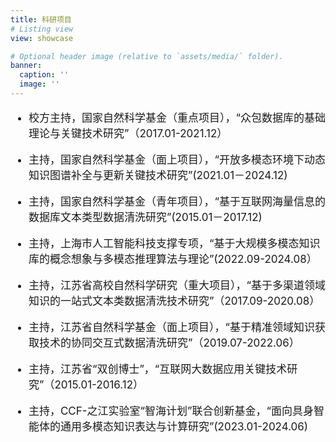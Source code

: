 ```yaml
---
title: 科研项目
# Listing view
view: showcase

# Optional header image (relative to `assets/media/` folder).
banner:
  caption: ''
  image: ''
---
```

<div style="font-size: 17px;"> 

- 校方主持，国家自然科学基金（重点项目），“众包数据库的基础理论与关键技术研究”（2017.01-2021.12）

- 主持，国家自然科学基金（面上项目），“开放多模态环境下动态知识图谱补全与更新关键技术研究”(2021.01－2024.12)

- 主持，国家自然科学基金（青年项目），“基于互联网海量信息的数据库文本类型数据清洗研究”(2015.01－2017.12)

- 主持，上海市人工智能科技支撑专项，“基于大规模多模态知识库的概念想象与多模态推理算法与理论”(2022.09-2024.08）

- 主持，江苏省高校自然科学研究（重大项目），“基于多渠道领域知识的一站式文本类数据清洗技术研究”（2017.09-2020.08）

- 主持，江苏省自然科学基金（面上项目），“基于精准领域知识获取技术的协同交互式数据清洗研究”（2019.07-2022.06）

- 主持，江苏省“双创博士”，“互联网大数据应用关键技术研究”（2015.01-2016.12）

- 主持，CCF-之江实验室“智海计划”联合创新基金，“面向具身智能体的通用多模态知识表达与计算研究”(2023.01-2024.06)
</div>